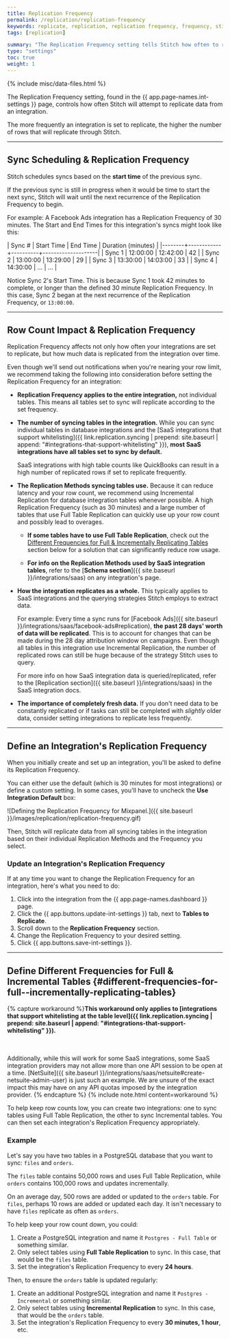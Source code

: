 ```yaml
---
title: Replication Frequency
permalink: /replication/replication-frequency
keywords: replicate, replication, replication frequency, frequency, stitch replicates data, interval, change replication time
tags: [replication]

summary: "The Replication Frequency setting tells Stitch how often to replicate data from an integration. In this guide, we'll explain how replication jobs are scheduled and what you should consider when defining the Replication Frequency for your integrations."
type: "settings"
toc: true
weight: 1
---
```

{% include misc/data-files.html %}

The Replication Frequency setting, found in the {{ app.page-names.int-settings }} page, controls how often Stitch will attempt to replicate data from an integration.

The more frequently an integration is set to replicate, the higher the number of rows that will replicate through Stitch.

---

## Sync Scheduling & Replication Frequency

Stitch schedules syncs based on the **start time** of the previous sync.

If the previous sync is still in progress when it would be time to start the next sync, Stitch will wait until the next recurrence of the Replication Frequency to begin.

For example: A Facebook Ads integration has a Replication Frequency of 30 minutes. The Start and End Times for this integration's syncs might look like this:

| Sync # | Start Time | End Time | Duration (minutes) |
|--------+------------+----------+--------------------|
| Sync 1 | 12:00:00   | 12:42:00 | 42                 |
| Sync 2 | 13:00:00   | 13:29:00 | 29                 |
| Sync 3 | 13:30:00   | 14:03:00 | 33                 |
| Sync 4 | 14:30:00   | ...      | ...                |


Notice Sync 2's Start Time. This is because Sync 1 took 42 minutes to complete, or longer than the defined 30 minute Replication Frequency. In this case, Sync 2 began at the next recurrence of the Replication Frequency, or `13:00:00`.

---

## Row Count Impact & Replication Frequency

Replication Frequency affects not only how often your integrations are set to replicate, but how much data is replicated from the integration over time.

Even though we'll send out notifications when you're nearing your row limit, we recommend taking the following into consideration before setting the Replication Frequency for an integration:

- **Replication Frequency applies to the entire integration,** not individual tables. This means all tables set to sync will replicate according to the set frequency.
- **The number of syncing tables in the integration.** While you can sync individual tables in database integrations and the [SaaS integrations that support whitelisting]({{ link.replication.syncing | prepend: site.baseurl | append: "#integrations-that-support-whitelisting" }}), **most SaaS integrations have all tables set to sync by default.** 

   SaaS integrations with high table counts like QuickBooks can result in a high number of replicated rows if set to replicate frequently.
- **The Replication Methods syncing tables use.** Because it can reduce latency and your row count, we recommend using Incremental Replication for database integration tables whenever possible. A high Replication Frequency (such as 30 minutes) and a large number of tables that use Full Table Replication can quickly use up your row count and possibly lead to overages.

   - **If some tables have to use Full Table Replication**, check out the [Different Frequencies for Full & Incrementally Replicating Tables](#different-frequencies-for-full--incrementally-replicating-tables) section below for a solution that can significantly reduce row usage.

   - **For info on the Replication Methods used by SaaS integration tables**, refer to the [**Schema section**]({{ site.baseurl }}/integrations/saas) on any integration's page.
- **How the integration replicates as a whole.** This typically applies to SaaS integrations and the querying strategies Stitch employs to extract data.

  For example: Every time a sync runs for [Facebook Ads]({{ site.baseurl }}/integrations/saas/facebook-ads#replication), **the past 28 days' worth of data will be replicated**. This is to account for changes that can be made during the 28 day attribution window on campaigns. Even though all tables in this integration use Incremental Replication, the number of replicated rows can still be huge because of the strategy Stitch uses to query.

  For more info on how SaaS integration data is queried/replicated, refer to the [Replication section]({{ site.baseurl }}/integrations/saas) in the SaaS integration docs.
- **The importance of completely fresh data.** If you don't need data to be constantly replicated or if tasks can still be completed with _slightly_ older data, consider setting integrations to replicate less frequently.

---

## Define an Integration's Replication Frequency

When you initially create and set up an integration, you'll be asked to define its Replication Frequency.

You can either use the default (which is 30 minutes for most integrations) or define a custom setting. In some cases, you'll have to uncheck the **Use Integration Default** box:

![Defining the Replication Frequency for Mixpanel.]({{ site.baseurl }}/images/replication/replication-frequency.gif)

Then, Stitch will replicate data from all syncing tables in the integration based on their individual Replication Methods and the Frequency you select.

### Update an Integration's Replication Frequency

If at any time you want to change the Replication Frequency for an integration, here's what you need to do:

1. Click into the integration from the {{ app.page-names.dashboard }} page.
2. Click the {{ app.buttons.update-int-settings }} tab, next to **Tables to Replicate**.
3. Scroll down to the **Replication Frequency** section.
4. Change the Replication Frequency to your desired setting.
5. Click {{ app.buttons.save-int-settings }}.

---

## Define Different Frequencies for Full & Incremental Tables {#different-frequencies-for-full--incrementally-replicating-tables}

{% capture workaround %}**This workaround only applies to [integrations that support whitelisting at the table level]({{ link.replication.syncing | prepend: site.baseurl | append: "#integrations-that-support-whitelisting" }}).**

<br><br>Additionally, while this will work for some SaaS integrations, some SaaS integration providers may not allow more than one API session to be open at a time. [NetSuite]({{ site.baseurl }}/integrations/saas/netsuite#create-netsuite-admin-user) is just such an example. We are unsure of the exact impact this may have on any API quotas imposed by the integration provider.
{% endcapture %}
{% include note.html content=workaround %}

To help keep row counts low, you can create two integrations: one to sync tables using Full Table Replication, the other to sync Incremental tables. You can then set each integration's Replication Frequency appropriately.

### Example

Let's say you have two tables in a PostgreSQL database that you want to sync: `files` and `orders`.

The `files` table contains 50,000 rows and uses Full Table Replication, while `orders` contains 100,000 rows and updates incrementally.

On an average day, 500 rows are added or updated to the `orders` table. For `files`, perhaps 10 rows are added or updated each day. It isn't necessary to have `files` replicate as often as `orders`.

To help keep your row count down, you could:

1. Create a PostgreSQL integration and name it `Postgres - Full Table` or something similar.
2. Only select tables using **Full Table Replication** to sync. In this case, that would be the `files` table.
3. Set the integration's Replication Frequency to every **24 hours**.

Then, to ensure the `orders` table is updated regularly:

1. Create an additional PostgreSQL integration and name it `Postgres - Incremental` or something similar.
2. Only select tables using **Incremental Replication** to sync. In this case, that would be the `orders` table.
3. Set the integration's Replication Frequency to every **30 minutes, 1 hour**, etc.

